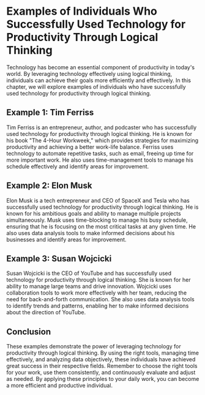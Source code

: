 Examples of Individuals Who Successfully Used Technology for Productivity Through Logical Thinking
===========================================================================================================================================================================

Technology has become an essential component of productivity in today's world. By leveraging technology effectively using logical thinking, individuals can achieve their goals more efficiently and effectively. In this chapter, we will explore examples of individuals who have successfully used technology for productivity through logical thinking.

Example 1: Tim Ferriss
----------------------

Tim Ferriss is an entrepreneur, author, and podcaster who has successfully used technology for productivity through logical thinking. He is known for his book "The 4-Hour Workweek," which provides strategies for maximizing productivity and achieving a better work-life balance. Ferriss uses technology to automate repetitive tasks, such as email, freeing up time for more important work. He also uses time-management tools to manage his schedule effectively and identify areas for improvement.

Example 2: Elon Musk
--------------------

Elon Musk is a tech entrepreneur and CEO of SpaceX and Tesla who has successfully used technology for productivity through logical thinking. He is known for his ambitious goals and ability to manage multiple projects simultaneously. Musk uses time-blocking to manage his busy schedule, ensuring that he is focusing on the most critical tasks at any given time. He also uses data analysis tools to make informed decisions about his businesses and identify areas for improvement.

Example 3: Susan Wojcicki
-------------------------

Susan Wojcicki is the CEO of YouTube and has successfully used technology for productivity through logical thinking. She is known for her ability to manage large teams and drive innovation. Wojcicki uses collaboration tools to work more effectively with her team, reducing the need for back-and-forth communication. She also uses data analysis tools to identify trends and patterns, enabling her to make informed decisions about the direction of YouTube.

Conclusion
----------

These examples demonstrate the power of leveraging technology for productivity through logical thinking. By using the right tools, managing time effectively, and analyzing data objectively, these individuals have achieved great success in their respective fields. Remember to choose the right tools for your work, use them consistently, and continuously evaluate and adjust as needed. By applying these principles to your daily work, you can become a more efficient and productive individual.
